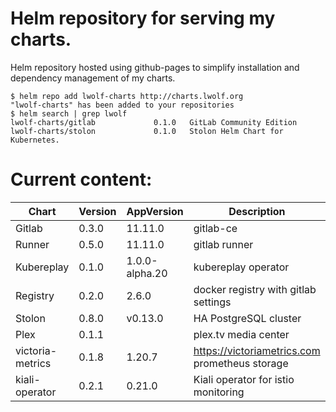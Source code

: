 # Helm repository for serving my charts.

Helm repository hosted using github-pages to simplify installation and dependency management of my charts.

```
$ helm repo add lwolf-charts http://charts.lwolf.org
"lwolf-charts" has been added to your repositories
$ helm search | grep lwolf
lwolf-charts/gitlab             0.1.0   GitLab Community Edition
lwolf-charts/stolon             0.1.0   Stolon Helm Chart for Kubernetes.
```

# Current content:
| Chart | Version | AppVersion |Description |
|-------|---------|------|-------|
| Gitlab | 0.3.0 | 11.11.0 |gitlab-ce |
| Runner | 0.5.0 | 11.11.0 |gitlab runner
| Kubereplay | 0.1.0 | 1.0.0-alpha.20 | kubereplay operator
| Registry | 0.2.0 | 2.6.0| docker registry with gitlab settings
| Stolon | 0.8.0 | v0.13.0 |HA PostgreSQL cluster
| Plex | 0.1.1 | |plex.tv media center
| victoria-metrics |  0.1.8 | 1.20.7 | https://victoriametrics.com prometheus storage
| kiali-operator |  0.2.1 | 0.21.0 | Kiali operator for istio monitoring
